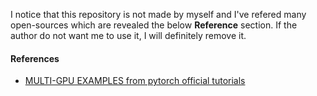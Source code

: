 I notice that this repository is not made by myself and I've refered many open-sources which are revealed the below **Reference** section. If the author do not want me to use it, I will definitely remove it. 

#### References
* [MULTI-GPU EXAMPLES from pytorch official tutorials](https://pytorch.org/tutorials/beginner/former_torchies/parallelism_tutorial.html)

